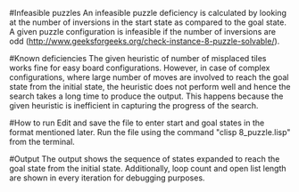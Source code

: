 #Infeasible puzzles
An infeasible puzzle deficiency is calculated by looking at the number of inversions in the start state as compared to the goal state. A given puzzle configuration is infeasible if the number of inversions are odd (http://www.geeksforgeeks.org/check-instance-8-puzzle-solvable/).

#Known deficiencies
The given heuristic of number of misplaced tiles works fine for easy board configurations. However, in case of complex configurations, where large number of moves are involved to reach the goal state from the initial state, the heuristic does not perform well and hence the search takes a long time to produce the output. This happens because the given heuristic is inefficient in capturing the progress of the search.

#How to run
Edit and save the file to enter start and goal states in the format mentioned later. Run the file using the command "clisp 8_puzzle.lisp" from the terminal.

#Output
The output shows the sequence of states expanded to reach the goal state from the initial state. Additionally, loop count and open list length are shown in every iteration for debugging purposes.
